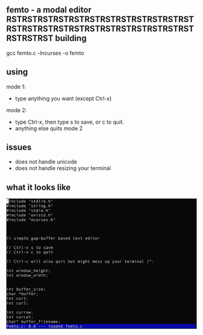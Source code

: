 femto - a modal editor
RSTRSTRSTRSTRSTRSTRSTRSTRSTRSTRSTRSTRSTRSTRSTRSTRSTRSTRSTRSTRSTRSTRSTRSTRSTRSTRST
building
-----

gcc femto.c -lncurses -o femto


using
----

mode 1:

- type anything you want (except Ctrl-x)


mode 2:

- type Ctrl-x, then type s to save, or c to quit.
- anything else quits mode 2




issues
-----

- does not handle unicode
- does not handle resizing your terminal

what it looks like
----
![Alt text](https://github.com/ehaliewicz/femto/raw/master/screenshot.png?raw=true "")
